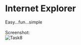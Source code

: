 # **Internet Explorer**

Easy...fun...simple
<br>
<br>
Screenshot:
<br>
![Task8](https://user-images.githubusercontent.com/118593670/206856318-57a0b461-27e9-407e-a82c-76dcc9c7dc5b.png)
